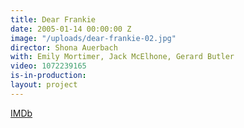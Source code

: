 ```yaml
---
title: Dear Frankie
date: 2005-01-14 00:00:00 Z
image: "/uploads/dear-frankie-02.jpg"
director: Shona Auerbach
with: Emily Mortimer, Jack McElhone, Gerard Butler
video: 1072239165
is-in-production: 
layout: project
---
```


[IMDb](https://www.imdb.com/title/tt0377752/?ref_=nv_sr_srsg_0_tt_5_nm_3_q_dear%2520frankie)